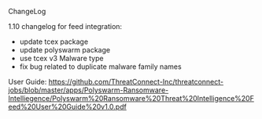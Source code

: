ChangeLog

1.10 changelog for feed integration:
- update tcex package
- update polyswarm package
- use tcex v3 Malware type
- fix bug related to duplicate malware family names

User Guide: https://github.com/ThreatConnect-Inc/threatconnect-jobs/blob/master/apps/Polyswarm-Ransomware-Intelliegence/Polyswarm%20Ransomware%20Threat%20Intelligence%20Feed%20User%20Guide%20v1.0.pdf
